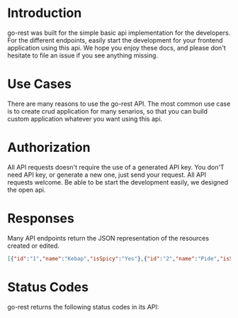 # Introduction

go-rest was built for the simple basic api implementation for the developers. For the different endpoints, easily start the development for your frontend application using this api. We hope you enjoy these docs, and please don't hesitate to file an issue if you see anything missing.

# Use Cases

There are many reasons to use the go-rest API. The most common use case is to create crud application for many senarios, so that you can build custom application whatever you want
using this api.

# Authorization

All API requests doesn't require the use of a generated API key. You don'T need API key, or generate a new one, just send your request. All API requests welcome.
Be able to be start the development easily, we designed the open api.

# Responses

Many API endpoints return the JSON representation of the resources created or edited.

```json
[{"id":"1","name":"Kebap","isSpicy":"Yes"},{"id":"2","name":"Pide","isSpicy":"No"}]
```



# Status Codes

go-rest returns the following status codes in its API:


